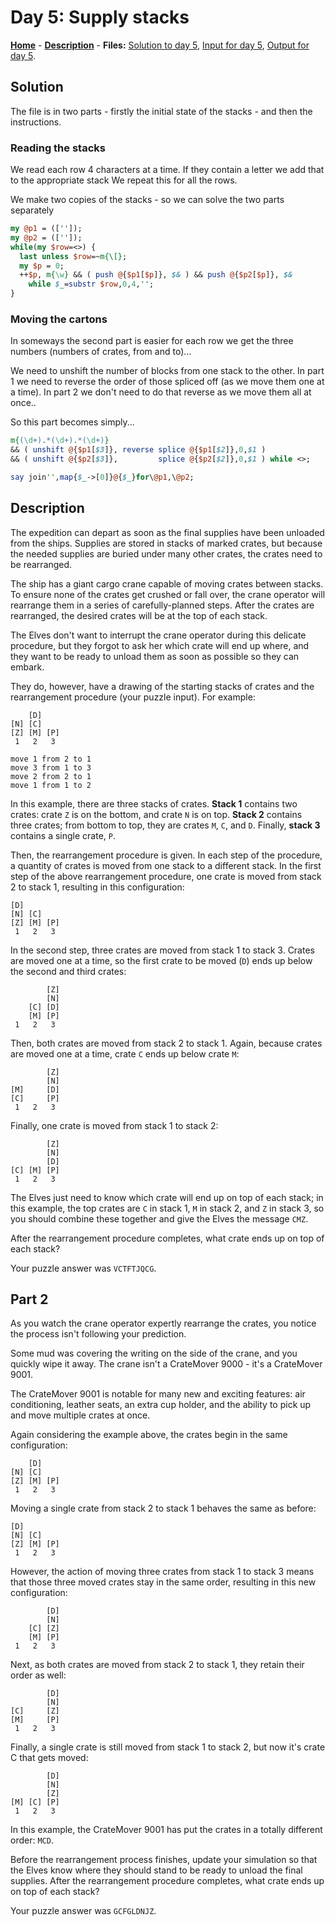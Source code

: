 # Day 5: Supply stacks

**[Home](README.md)** - **[Description](#description)** - **Files:** [Solution to day 5](05.pl), [Input for day 5](data/05.txt), [Output for day 5](out/05.txt).

## Solution

The file is in two parts - firstly the initial state of the stacks - and then the instructions.

### Reading the stacks

We read each row 4 characters at a time. If they contain a letter we add that to the appropriate stack
We repeat this for all the rows.

We make two copies of the stacks - so we can solve the two parts separately

```perl
my @p1 = (['']);
my @p2 = (['']);
while(my $row=<>) {
  last unless $row=~m{\[};
  my $p = 0;
  ++$p, m{\w} && ( push @{$p1[$p]}, $& ) && push @{$p2[$p]}, $&
    while $_=substr $row,0,4,'';
}
```

### Moving the cartons

In someways the second part is easier for each row we get the three
numbers (numbers of crates, from and to)...

We need to unshift the number of blocks from one stack to the other.
In part 1 we need to reverse the order of those spliced off (as we move them one at a time). In part 2 we don't need to do that reverse as we move them all at once..

So this part becomes simply...

```perl
m{(\d+).*(\d+).*(\d+)}
&& ( unshift @{$p1[$3]}, reverse splice @{$p1[$2]},0,$1 )
&& ( unshift @{$p2[$3]},         splice @{$p2[$2]},0,$1 ) while <>;

say join'',map{$_->[0]}@{$_}for\@p1,\@p2;
```

## Description

The expedition can depart as soon as the final supplies have been unloaded from the ships. Supplies are stored in stacks of marked crates, but because the needed supplies are buried under many other crates, the crates need to be rearranged.

The ship has a giant cargo crane capable of moving crates between stacks. To ensure none of the crates get crushed or fall over, the crane operator will rearrange them in a series of carefully-planned steps. After the crates are rearranged, the desired crates will be at the top of each stack.

The Elves don't want to interrupt the crane operator during this delicate procedure, but they forgot to ask her which crate will end up where, and they want to be ready to unload them as soon as possible so they can embark.

They do, however, have a drawing of the starting stacks of crates and the rearrangement procedure (your puzzle input). For example:

```
    [D]    
[N] [C]    
[Z] [M] [P]
 1   2   3 

move 1 from 2 to 1
move 3 from 1 to 3
move 2 from 2 to 1
move 1 from 1 to 2
```
In this example, there are three stacks of crates. **Stack 1** contains two crates: crate `Z` is on the bottom, and crate `N` is on top. **Stack 2** contains three crates; from bottom to top, they are crates `M`, `C`, and `D`. Finally, **stack 3** contains a single crate, `P`.

Then, the rearrangement procedure is given. In each step of the procedure, a quantity of crates is moved from one stack to a different stack. In the first step of the above rearrangement procedure, one crate is moved from stack 2 to stack 1, resulting in this configuration:

```
[D]        
[N] [C]    
[Z] [M] [P]
 1   2   3 
```
In the second step, three crates are moved from stack 1 to stack 3. Crates are moved one at a time, so the first crate to be moved (`D`) ends up below the second and third crates:

```
        [Z]
        [N]
    [C] [D]
    [M] [P]
 1   2   3
```
Then, both crates are moved from stack 2 to stack 1. Again, because crates are moved one at a time, crate `C` ends up below crate `M`:

```
        [Z]
        [N]
[M]     [D]
[C]     [P]
 1   2   3
```
Finally, one crate is moved from stack 1 to stack 2:

```
        [Z]
        [N]
        [D]
[C] [M] [P]
 1   2   3
```
The Elves just need to know which crate will end up on top of each stack; in this example, the top crates are `C` in stack 1, `M` in stack 2, and `Z` in stack 3, so you should combine these together and give the Elves the message `CMZ`.

After the rearrangement procedure completes, what crate ends up on top of each stack?

Your puzzle answer was `VCTFTJQCG`.

## Part 2

As you watch the crane operator expertly rearrange the crates, you notice the process isn't following your prediction.

Some mud was covering the writing on the side of the crane, and you quickly wipe it away. The crane isn't a CrateMover 9000 - it's a CrateMover 9001.

The CrateMover 9001 is notable for many new and exciting features: air conditioning, leather seats, an extra cup holder, and the ability to pick up and move multiple crates at once.

Again considering the example above, the crates begin in the same configuration:

```
    [D]    
[N] [C]    
[Z] [M] [P]
 1   2   3 
```
Moving a single crate from stack 2 to stack 1 behaves the same as before:

```
[D]        
[N] [C]    
[Z] [M] [P]
 1   2   3 
```
However, the action of moving three crates from stack 1 to stack 3 means that those three moved crates stay in the same order, resulting in this new configuration:

```
        [D]
        [N]
    [C] [Z]
    [M] [P]
 1   2   3
```

Next, as both crates are moved from stack 2 to stack 1, they retain their order as well:

```
        [D]
        [N]
[C]     [Z]
[M]     [P]
 1   2   3
```

Finally, a single crate is still moved from stack 1 to stack 2, but now it's crate C that gets moved:

```
        [D]
        [N]
        [Z]
[M] [C] [P]
 1   2   3
```

In this example, the CrateMover 9001 has put the crates in a totally different order: `MCD`.

Before the rearrangement process finishes, update your simulation so that the Elves know where they should stand to be ready to unload the final supplies. After the rearrangement procedure completes, what crate ends up on top of each stack?

Your puzzle answer was `GCFGLDNJZ`.
